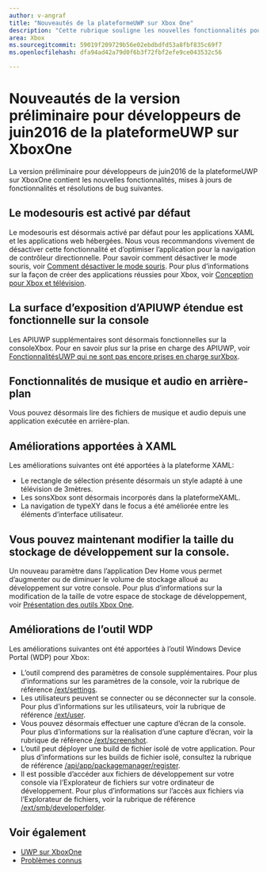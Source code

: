 ```yaml
---
author: v-angraf
title: "Nouveautés de la plateformeUWP sur Xbox One"
description: "Cette rubrique souligne les nouvelles fonctionnalités pour la plateformeUWP sur les applicationsXboxOne."
area: Xbox
ms.sourcegitcommit: 59019f209729b56e02ebdbdfd53a8fbf835c69f7
ms.openlocfilehash: dfa94ad42a79d0f6b3f72fbf2efe9ce043532c56

---
```


# Nouveautés de la version préliminaire pour développeurs de juin2016 de la plateformeUWP sur XboxOne

La version préliminaire pour développeurs de juin2016 de la plateformeUWP sur XboxOne contient les nouvelles fonctionnalités, mises à jours de fonctionnalités et résolutions de bug suivantes.

## Le modesouris est activé par défaut
Le modesouris est désormais activé par défaut pour les applications XAML et les applications web hébergées.
Nous vous recommandons vivement de désactiver cette fonctionnalité et d’optimiser l’application pour la navigation de contrôleur directionnelle.
Pour savoir comment désactiver le mode souris, voir [Comment désactiver le mode souris](how-to-disable-mouse-mode.md).
Pour plus d’informations sur la façon de créer des applications réussies pour Xbox, voir [Conception pour Xbox et télévision](https://msdn.microsoft.com/en-us/windows/uwp/input-and-devices/designing-for-tv?f=255&MSPPError=-2147217396#mouse-mode).

## La surface d’exposition d’APIUWP étendue est fonctionnelle sur la console
Les APIUWP supplémentaires sont désormais fonctionnelles sur la consoleXbox. Pour en savoir plus sur la prise en charge des APIUWP, voir [FonctionnalitésUWP qui ne sont pas encore prises en charge surXbox](http://go.microsoft.com/fwlink/?LinkID=760755). 

## Fonctionnalités de musique et audio en arrière-plan
Vous pouvez désormais lire des fichiers de musique et audio depuis une application exécutée en arrière-plan.

## Améliorations apportées à XAML
Les améliorations suivantes ont été apportées à la plateforme XAML:
-   Le rectangle de sélection présente désormais un style adapté à une télévision de 3mètres.
-   Les sonsXbox sont désormais incorporés dans la plateformeXAML.
-   La navigation de typeXY dans le focus a été améliorée entre les éléments d’interface utilisateur. 

## Vous pouvez maintenant modifier la taille du stockage de développement sur la console.
Un nouveau paramètre dans l’application Dev Home vous permet d’augmenter ou de diminuer le volume de stockage alloué au développement sur votre console. Pour plus d’informations sur la modification de la taille de votre espace de stockage de développement, voir [Présentation des outils Xbox One](introduction-to-xbox-tools.md).

## Améliorations de l’outil WDP
Les améliorations suivantes ont été apportées à l’outil Windows Device Portal (WDP) pour Xbox:
 - L’outil comprend des paramètres de console supplémentaires. Pour plus d’informations sur les paramètres de la console, voir la rubrique de référence [/ext/settings](wdp-xboxsettings-api.md). 
 - Les utilisateurs peuvent se connecter ou se déconnecter sur la console. Pour plus d’informations sur les utilisateurs, voir la rubrique de référence [/ext/user](wdp-user-management.md).
 - Vous pouvez désormais effectuer une capture d’écran de la console. Pour plus d’informations sur la réalisation d’une capture d’écran, voir la rubrique de référence [/ext/screenshot](wdp-media-capture-api.md).
 - L’outil peut déployer une build de fichier isolé de votre application. Pour plus d’informations sur les builds de fichier isolé, consultez la rubrique de référence [/api/app/packagemanager/register](wdp-loose-folder-register-api.md).
 - Il est possible d’accéder aux fichiers de développement sur votre console via l’Explorateur de fichiers sur votre ordinateur de développement. Pour plus d’informations sur l’accès aux fichiers via l’Explorateur de fichiers, voir la rubrique de référence [/ext/smb/developerfolder](wdp-smb-api.md).

## Voir également
- [UWP sur XboxOne](index.md)
- [Problèmes connus](known-issues.md)



<!--HONumber=Jun16_HO4-->


